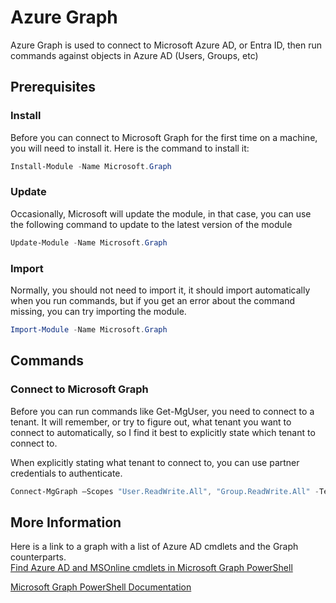 # Azure Graph

Azure Graph is used to connect to Microsoft Azure AD, or Entra ID, then run commands against objects in Azure AD (Users, Groups, etc)

## Prerequisites

### Install

Before you can connect to Microsoft Graph for the first time on a machine, you will need to install it. Here is the command to install it:

```PowerShell
Install-Module -Name Microsoft.Graph
```

### Update

Occasionally, Microsoft will update the module, in that case, you can use the following command to update to the latest version of the module

```PowerShell
Update-Module -Name Microsoft.Graph 
```

### Import

Normally, you should not need to import it, it should import automatically when you run commands, but if you get an error about the command missing, you can try importing the module.

```PowerShell
Import-Module -Name Microsoft.Graph
```

## Commands

### Connect to Microsoft Graph

Before you can run commands like Get-MgUser, you need to connect to a tenant. It will remember, or try to figure out, what tenant you want to connect to automatically, so I find it best to explicitly state which tenant to connect to.

When explicitly stating what tenant to connect to, you can use partner credentials to authenticate.

```PowerShell
Connect-MgGraph –Scopes "User.ReadWrite.All", "Group.ReadWrite.All" -TenantID "domain.onmicrosoft.com"
```

## More Information

Here is a link to a graph with a list of Azure AD cmdlets and the Graph counterparts.  
[Find Azure AD and MSOnline cmdlets in Microsoft Graph PowerShell](https://learn.microsoft.com/en-us/powershell/microsoftgraph/azuread-msoline-cmdlet-map)

[Microsoft Graph PowerShell Documentation](https://learn.microsoft.com/en-us/powershell/microsoftgraph/)